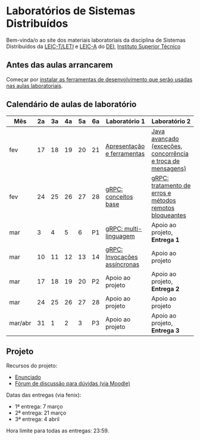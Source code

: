# Laboratórios de Sistemas Distribuídos

Bem-vinda/o ao site dos materiais laboratoriais da disciplina de Sistemas Distribuídos da
[LEIC-T/LETI](https://fenix.tecnico.ulisboa.pt/disciplinas/SDis36/2024-2025/2-semestre)
e
[LEIC-A](https://fenix.tecnico.ulisboa.pt/disciplinas/SDis236/2024-2025/2-semestre)
do [DEI](http://www.dei.tecnico.ulisboa.pt/), [Instituto Superior Técnico](http://www.tecnico.ulisboa.pt/)


## Antes das aulas arrancarem

Começar por [instalar as ferramentas de desenvolvimento que serão usadas nas aulas laboratoriais](./00-software.md).


## Calendário de aulas de laboratório


| Mês    | 2a   | 3a     | 4a    | 	5a   | 	6a   | 	Laboratório 1 | Laboratório 2 | 
|--------|-------|-------|--------|--------|--------|--------|--------|
| fev |	17 |	18 |	19 |	20 |	21 |	[Apresentação e ferramentas](./01-ferramentas.md) |	[Java avançado (exceções, concorrência e troca de mensagens)](./02-java-avancado.md)  | 
|fev |	24 |	25 |	26 |	27 |	28 |	[gRPC: conceitos base](./03-grpc.md) | [gRPC: tratamento de erros e métodos remotos bloqueantes](./04-grpc-erros.md) |
| mar |	3 |	4 |	5 |	6 |	P1 |	[gRPC: multi-linguagem](./05-grpc-multilinguagem.md) |	Apoio ao projeto, **Entrega 1**|
| mar |	10 |	11 |	12 |	13 |	14 |	[gRPC: Invocações assíncronas](./06-grpc-assincronas.md) |	Apoio ao projeto |
| mar |	17 |	18 |	19 |	20 |	P2 |	Apoio ao projeto |	Apoio ao projeto, **Entrega 2**|
| mar |	24 |	25 |	26 |	27 |	28 |	Apoio ao projeto |	Apoio ao projeto |
| mar/abr |	31 |	1 |	2 |	3 |	P3 |	Apoio ao projeto | Apoio ao projeto, **Entrega 3**|

## Projeto 

Recursos do projeto:

- [Enunciado](https://github.com/tecnico-distsys/Tuplespaces-2025/blob/master/tuplespaces.md) 
- [Fórum de discussão para dúvidas (via Moodle)](https://moodle.dei.tecnico.ulisboa.pt/course/view.php?id=5941)

Datas das entregas (via fenix):

- 1ª entrega: 7 março 
- 2ª entrega: 21 março
- 3ª entrega: 4 abril 

Hora limite para todas as entregas: 23:59.